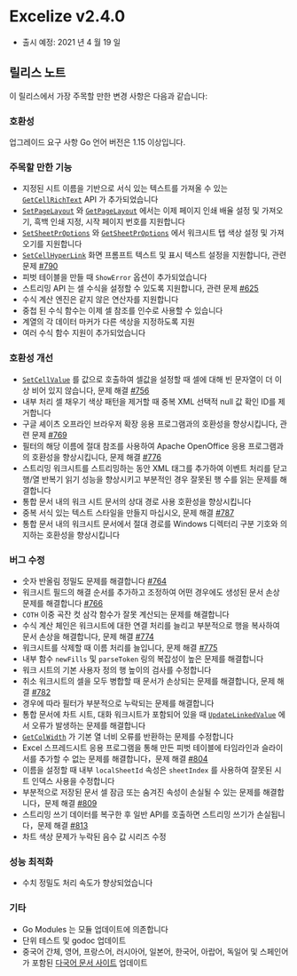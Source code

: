 # Excelize v2.4.0

* 출시 예정: 2021 년 4 월 19 일

## 릴리스 노트

이 릴리스에서 가장 주목할 만한 변경 사항은 다음과 같습니다:

### 호환성

업그레이드 요구 사항 Go 언어 버전은 1.15 이상입니다.

### 주목할 만한 기능

* 지정된 시트 이름을 기반으로 서식 있는 텍스트를 가져올 수 있는 [`GetCellRichText`](https://pkg.go.dev/github.com/360EntSecGroup-Skylar/excelize/v2@master#File.GetCellRichText) API 가 추가되었습니다
* [`SetPageLayout`](https://pkg.go.dev/github.com/360EntSecGroup-Skylar/excelize/v2@master#File.SetPageLayout) 와 [`GetPageLayout`](https://pkg.go.dev/github.com/360EntSecGroup-Skylar/excelize/v2@master#File.GetPageLayout) 에서는 이제 페이지 인쇄 배율 설정 및 가져오기, 흑백 인쇄 지정, 시작 페이지 번호를 지원합니다
* [`SetSheetPrOptions`](https://pkg.go.dev/github.com/360EntSecGroup-Skylar/excelize/v2@master#File.SetSheetPrOptions) 와 [`GetSheetPrOptions`](https://pkg.go.dev/github.com/360EntSecGroup-Skylar/excelize/v2@master#File.GetSheetPrOptions) 에서 워크시트 탭 색상 설정 및 가져오기를 지원합니다
* [`SetCellHyperLink`](https://pkg.go.dev/github.com/360EntSecGroup-Skylar/excelize/v2@master#File.SetCellHyperLink) 화면 프롬프트 텍스트 및 표시 텍스트 설정을 지원합니다, 관련 문제 [#790](https://github.com/xuri/excelize/issues/790)
* 피벗 테이블을 만들 때 `ShowError` 옵션이 추가되었습니다
* 스트리밍 API 는 셀 수식을 설정할 수 있도록 지원합니다, 관련 문제 [#625](https://github.com/xuri/excelize/issues/625)
* 수식 계산 엔진은 같지 않은 연산자를 지원합니다
* 중첩 된 수식 함수는 이제 셀 참조를 인수로 사용할 수 있습니다
* 계열의 각 데이터 마커가 다른 색상을 지정하도록 지원
* 여러 수식 함수 지원이 추가되었습니다

### 호환성 개선

* [`SetCellValue`](https://pkg.go.dev/github.com/360EntSecGroup-Skylar/excelize/v2@master#File.SetCellValue) 를 값으로 호출하여 셀값을 설정할 때 셀에 대해 빈 문자열이 더 이상 비어 있지 않습니다, 문제 해결 [#756](https://github.com/xuri/excelize/issues/756)
* 내부 처리 셀 채우기 색상 패턴을 제거할 때 중복 XML 선택적 null 값 확인 ID를 제거합니다
* 구글 셰이츠 오프라인 브라우저 확장 응용 프로그램과의 호환성을 향상시킵니다, 관련 문제 [#769](https://github.com/xuri/excelize/issues/769)
* 필터의 해당 이름에 절대 참조를 사용하여 Apache OpenOffice 응용 프로그램과의 호환성을 향상시킵니다, 문제 해결 [#776](https://github.com/xuri/excelize/issues/776)
* 스트리밍 워크시트를 스트리밍하는 동안 XML 태그를 추가하여 이벤트 처리를 닫고 행/열 반복기 읽기 성능을 향상시키고 부분적인 경우 잘못된 행 수를 읽는 문제를 해결합니다
* 통합 문서 내의 워크 시트 문서의 상대 경로 사용 호환성을 향상시킵니다
* 중복 서식 있는 텍스트 스타일을 만들지 마십시오, 문제 해결 [#787](https://github.com/xuri/excelize/issues/787)
* 통합 문서 내의 워크시트 문서에서 절대 경로를 Windows 디렉터리 구분 기호와 의지하는 호환성을 향상시킵니다

### 버그 수정

* 숫자 반올림 정밀도 문제를 해결합니다 [#764](https://github.com/xuri/excelize/issues/764)
* 워크시트 필드의 해결 순서를 추가하고 조정하여 어떤 경우에도 생성된 문서 손상 문제를 해결합니다 [#766](https://github.com/xuri/excelize/issues/766)
* `COTH` 이중 곡잔 컷 삼각 함수가 잘못 계산되는 문제를 해결합니다
* 수식 계산 체인은 워크시트에 대한 연결 처리를 늘리고 부분적으로 행을 복사하여 문서 손상을 해결합니다, 문제 해결 [#774](https://github.com/xuri/excelize/issues/774)
* 워크시트를 삭제할 때 이름 처리를 늘입니다, 문제 해결 [#775](https://github.com/xuri/excelize/issues/775)
* 내부 함수 `newFills` 및 `parseToken` 링의 복잡성이 높은 문제를 해결합니다
* 워크 시트의 기본 사용자 정의 행 높이의 검사를 수정합니다
* 취소 워크시트의 셀을 모두 병합할 때 문서가 손상되는 문제를 해결합니다, 문제 해결 [#782](https://github.com/xuri/excelize/issues/782)
* 경우에 따라 필터가 부분적으로 누락되는 문제를 해결합니다
* 통합 문서에 차트 시트, 대화 워크시트가 포함되어 있을 때 [`UpdateLinkedValue`](https://pkg.go.dev/github.com/360EntSecGroup-Skylar/excelize/v2@master#File.UpdateLinkedValue) 에서 오류가 발생하는 문제를 해결합니다
* [`GetColWidth`](https://pkg.go.dev/github.com/360EntSecGroup-Skylar/excelize/v2@master#File.GetColWidth) 가 기본 열 너비 오류를 반환하는 문제를 수정합니다
* Excel 스프레드시트 응용 프로그램을 통해 만든 피벗 테이블에 타임라인과 슬라이서를 추가할 수 없는 문제를 해결합니다，문제 해결 [#804](https://github.com/xuri/excelize/issues/804)
* 이름을 설정할 때 내부 `localSheetId` 속성은 `sheetIndex` 를 사용하여 잘못된 시트 인덱스 사용을 수정합니다
* 부분적으로 저장된 문서 셀 잠금 또는 숨겨진 속성이 손실될 수 있는 문제를 해결합니다，문제 해결 [#809](https://github.com/xuri/excelize/issues/809)
* 스트리밍 쓰기 데이터를 복구한 후 일반 API를 호출하면 스트리밍 쓰기가 손실됩니다，문제 해결 [#813](https://github.com/xuri/excelize/issues/813)
* 차트 색상 문제가 누락된 음수 값 시리즈 수정

### 성능 최적화

* 수치 정밀도 처리 속도가 향상되었습니다

### 기타

* Go Modules 는 모듈 업데이트에 의존합니다
* 단위 테스트 및 godoc 업데이트
* 중국어 간체, 영어, 프랑스어, 러시아어, 일본어, 한국어, 아랍어, 독일어 및 스페인어가 포함된 [다국어 문서 사이트](https://xuri.me/excelize) 업데이트
